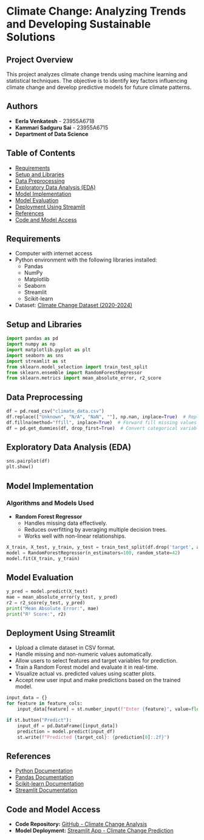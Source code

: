 # Climate Change: Analyzing Trends and Developing Sustainable Solutions

## Project Overview
This project analyzes climate change trends using machine learning and statistical techniques. The objective is to identify key factors influencing climate change and develop predictive models for future climate patterns.

## Authors
- **Eerla Venkatesh** - 23955A6718  
- **Kammari Sadguru Sai** - 23955A6715
- **Department of Data Science**

## Table of Contents
- [Requirements](#requirements)
- [Setup and Libraries](#setup-and-libraries)
- [Data Preprocessing](#data-preprocessing)
- [Exploratory Data Analysis (EDA)](#exploratory-data-analysis-eda)
- [Model Implementation](#model-implementation)
- [Model Evaluation](#model-evaluation)
- [Deployment Using Streamlit](#deployment-using-streamlit)
- [References](#references)
- [Code and Model Access](#code-and-model-access)

## Requirements
- Computer with internet access
- Python environment with the following libraries installed:
  - Pandas
  - NumPy
  - Matplotlib
  - Seaborn
  - Streamlit
  - Scikit-learn
- Dataset: [Climate Change Dataset (2020-2024)](https://www.kaggle.com/datasets/atifmasih/climate-change-dataset2020-2024)

## Setup and Libraries
```python
import pandas as pd
import numpy as np
import matplotlib.pyplot as plt
import seaborn as sns
import streamlit as st
from sklearn.model_selection import train_test_split
from sklearn.ensemble import RandomForestRegressor
from sklearn.metrics import mean_absolute_error, r2_score
```

## Data Preprocessing
```python
df = pd.read_csv("climate_data.csv")
df.replace(["Unknown", "N/A", "NaN", ""], np.nan, inplace=True)  # Replace unknowns with NaN
df.fillna(method="ffill", inplace=True)  # Forward fill missing values
df = pd.get_dummies(df, drop_first=True)  # Convert categorical variables to numeric
```

## Exploratory Data Analysis (EDA)
```python
sns.pairplot(df)
plt.show()
```

## Model Implementation
### Algorithms and Models Used
- **Random Forest Regressor**
  - Handles missing data effectively.
  - Reduces overfitting by averaging multiple decision trees.
  - Works well with non-linear relationships.

```python
X_train, X_test, y_train, y_test = train_test_split(df.drop('target', axis=1), df['target'], test_size=0.2, random_state=42)
model = RandomForestRegressor(n_estimators=100, random_state=42)
model.fit(X_train, y_train)
```

## Model Evaluation
```python
y_pred = model.predict(X_test)
mae = mean_absolute_error(y_test, y_pred)
r2 = r2_score(y_test, y_pred)
print("Mean Absolute Error:", mae)
print("R² Score:", r2)
```

## Deployment Using Streamlit
- Upload a climate dataset in CSV format.
- Handle missing and non-numeric values automatically.
- Allow users to select features and target variables for prediction.
- Train a Random Forest model and evaluate it in real-time.
- Visualize actual vs. predicted values using scatter plots.
- Accept new user input and make predictions based on the trained model.

```python
input_data = {}
for feature in feature_cols:
    input_data[feature] = st.number_input(f"Enter {feature}", value=float(df[feature].mean()))

if st.button("Predict"):
    input_df = pd.DataFrame([input_data])
    prediction = model.predict(input_df)
    st.write(f"Predicted {target_col}: {prediction[0]:.2f}")
```

## References
- [Python Documentation](https://docs.python.org/3/)
- [Pandas Documentation](https://pandas.pydata.org/)
- [Scikit-learn Documentation](https://scikit-learn.org/)
- [Streamlit Documentation](https://docs.streamlit.io/)

## Code and Model Access
- **Code Repository:** [GitHub - Climate Change Analysis](https://github.com/KammariSadguruSai/Climate-Change-Predection/blob/main/climatechange_analysis.ipynb)
- **Model Deployment:** [Streamlit App - Climate Change Prediction](https://climatechangepredection.streamlit.app/)

